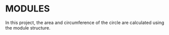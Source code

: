 # MODULES

In this project, the area and circumference of the circle are calculated using the module structure.